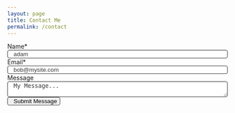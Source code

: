 ```yaml
---
layout: page
title: Contact Me
permalink: /contact
---
```



<div class="field">
  <label class="label">Name*</label>
  <div class="control">
    <input id="name" class="input" type="text" required value="adam">
  </div>
</div>

<div class="field">
  <label class="label">Email*</label>
  <div class="control">
    <input id="email" class="input" type="email" required value="bob@mysite.com">
  </div>
</div>

<div class="field">
  <label class="label">Message</label>
  <div class="control">
    <textarea id="message" class="textarea">My Message...</textarea>
  </div>
</div>

<div class="field">
  <div class="control">
    <button id="submit" class="button is-link">Submit Message</button>
  </div>
</div>

<!-- Hidden by default. Form submit unhides. Close button re-hides -->
<div class="notification is-success hidden" id="submit-notification">
  <button class="delete" id="submit-delete"></button>
  Thanks. Your message has been sent. I'll be in touch soon.
</div>

<script>
  // Form submit clicked...
  document.getElementById('submit').addEventListener('click', function(event) {

    // Prevent form submission default, disable the submit button and show the notification.
    event.preventDefault();
    document.getElementById('submit').disabled = true;
    document.getElementById('submit-notification').classList.remove("hidden");

    name = document.getElementById('name').value;
    email = document.getElementById('email').value;
    message = document.getElementById('message').value;

    // Submit data to AWS API
    var xmlhttp = new XMLHttpRequest();
    var theUrl = "https://pkhlhwjn33.execute-api.ap-southeast-2.amazonaws.com/default/submitAGardnerNetContactForm";
    xmlhttp.open("POST", theUrl);
    xmlhttp.send(JSON.stringify({ "name": name, "email": email, "message": message}));

  });

  // When notification delete button is clicked, hide notifiction.
  document.getElementById('submit-delete').addEventListener('click', function(event) {
    document.getElementById('submit-notification').classList.add("hidden");
  });
</script>

<style>
  .input, .textarea {
box-shadow: inset 0 1px 2px rgba(10, 10, 10, 0.1);
max-width: 100%;
width: 100%;
}
.input, .textarea, .select select {
  background-color: white;
  border-color: #dbdbdb;
  border-radius: 4px;
  color: #363636;
}
.button, .input, .textarea, select{
  align-items: center;
  border: 1px solid #333;
  border-radius: 4px;
  padding-left: 1em;
  position: relative;
}

.hidden {
  visibility: hidden;
}
</script>
